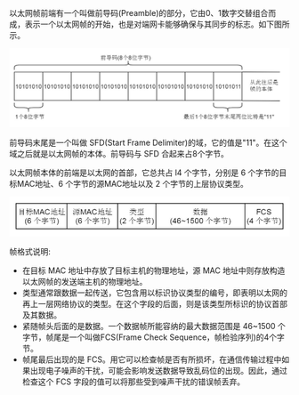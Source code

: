
以太网帧前端有一个叫做前导码(Preamble)的部分，它由0、1数字交替组合而成，表示一个以太网帧的开始，也是对端网卡能够确保与其同步的标志。如下图所示。

![前导码](img/02_前导码.jpg)

前导码末尾是一个叫做 SFD(Start Frame Delimiter)的域，它的值是"11"。在这个域之后就是以太网帧的本体。前导码与 SFD 合起来占8个字节。

以太网帧本体的前端是以太网的首部，它总共占 l4 个字节，分别是 6 个字节的目标MAC地址、6 个字节的源MAC地址以及 2 个字节的上层协议类型。

![以太网帧格式](img/02_以太网帧格式.jpg)

帧格式说明:
* 在目标 MAC 地址中存放了目标主机的物理地址，源 MAC 地址中则存放构造以太网帧的发送端主机的物理地址。
* 类型通常跟数据一起传送，它包含用以标识协议类型的编号，即表明以太网的再上一层网络协议的类型。在这个字段的后面，则是该类型所标识的协议首部及其数据。
* 紧随帧头后面的是数据。一个数据帧所能容纳的最大数据范围是 46~1500 个字节，帧尾是一个叫做FCS(Frame Check Sequence，帧检验序列)的4个字节。
* 帧尾最后出现的是 FCS。用它可以检查帧是否有所损坏，在通信传输过程中如果出现电子噪声的干扰，可能会影响发送数据导致乱码位的出现。因此，通过检查这个 FCS 字段的值可以将那些受到噪声干扰的错误帧丢弃。
